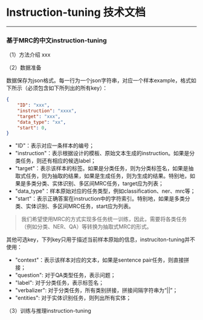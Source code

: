 # Instruction-tuning 技术文档


---

### 基于MRC的中文instruction-tuning
（1）方法介绍
xxx

（2）数据准备

数据保存为json格式。每一行为一个json字符串，对应一个样本example，格式如下所示（必须包含如下所列出的所有key）：
```json
{
    "ID": "xxx",
    "instruction": "xxxx",
    "target": "xxx",
    "data_type": "xx",
    "start": 0,
}
```
- "ID"：表示对应一条样本的编号；
- "instruction"：表示根据设计的模板、原始文本生成的instruction。如果是分类任务，则还有相应的候选label；
- "target"：表示该样本的标签。如果是分类任务，则为分类标签名，如果是抽取式任务，则为抽取的结果，如果是生成任务，则为生成的结果。特别地，如果是多类分类、实体识别、多区间MRC任务，target应为列表；
- "data_type"：样本原始对应的任务类型，例如classification、ner、mrc等；
- "start"：表示正确答案在instruction中的字符索引。特别地，如果是多类分类、实体识别、多区间MRC任务，start应为列表。
> 我们希望使用MRC的方式实现多任务统一训练，因此，需要将各类任务（例如分类、NER、QA）等转换为抽取式MRC的形式。

其他可选key，下列key只用于描述当前样本原始的信息，instruciton-tuning并不使用：
- "context"：表示该样本对应的文本，如果是sentence pair任务，则直接拼接；
- "question": 对于QA类型任务，表示问题；
- "label": 对于分类任务，表示标签名；
- "verbalizer": 对于分类任务，所有类别拼接，拼接间隔字符串为“||”；
- "entities": 对于实体识别任务，则列出所有实体；

（3）训练与推理instruction-tuning

